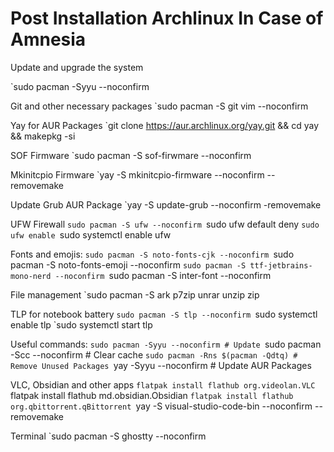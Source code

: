 # Post Installation Archlinux In Case of Amnesia

Update and upgrade the system

`sudo pacman -Syyu --noconfirm

Git and other necessary packages
`sudo pacman -S git vim --noconfirm 

Yay for AUR Packages
`git clone https://aur.archlinux.org/yay.git && cd yay && makepkg -si

SOF Firmware
`sudo pacman -S sof-firwmare --noconfirm

Mkinitcpio Firmware 
`yay -S mkinitcpio-firmware --noconfirm --removemake 

Update Grub AUR Package
`yay -S update-grub --noconfirm -removemake

UFW Firewall
`sudo pacman -S ufw --noconfirm
`sudo ufw default deny
`sudo ufw enable
`sudo systemctl enable ufw

Fonts and emojis:
`sudo pacman -S noto-fonts-cjk --noconfirm
`sudo pacman -S noto-fonts-emoji --noconfirm
`sudo pacman -S ttf-jetbrains-mono-nerd --noconfirm
`sudo pacman -S inter-font --noconfirm 

File management
`sudo pacman -S ark p7zip unrar unzip zip

TLP for notebook battery
`sudo pacman -S tlp --noconfirm
`sudo systemctl enable tlp 
`sudo systemctl start tlp

Useful commands:
`sudo pacman -Syyu --noconfirm # Update
`sudo pacman -Scc --noconfirm # Clear cache
`sudo pacman -Rns $(pacman -Qdtq) # Remove Unused Packages
`yay -Syyu --noconfirm # Update AUR Packages

VLC, Obsidian and other apps
`flatpak install flathub org.videolan.VLC
`flatpak install flathub md.obsidian.Obsidian
`flatpak install flathub org.qbittorrent.qBittorrent
`yay -S visual-studio-code-bin --noconfirm --removemake

Terminal
`sudo pacman -S ghostty --noconfirm 



